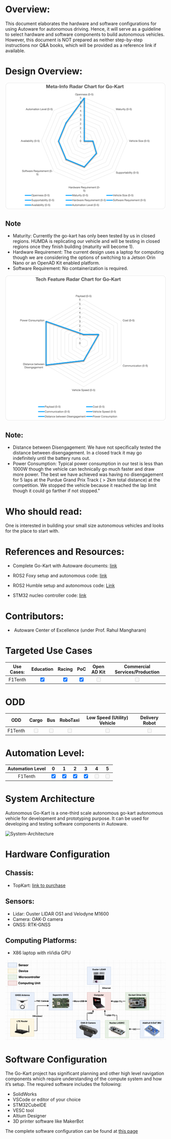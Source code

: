 
# Overview: 

This document elaborates the hardware and software configurations for using Autoware for autonomous driving. Hence, it will serve as a guideline to select hardware and software components to build autonomous vehicles. However, this document is NOT prepared as neither step-by-step instructions nor Q&A books, which will be provided as a reference link if available. 

# Design Overview: 

![Meta-Info Radar Chart for Go-Kart Design](MetaRadarChart-GoKart.png)

## Note 
- Maturity: Currently the go-kart has only been tested by us in closed regions. HUMDA is replicating our vehicle and will be testing in closed regions once they finish building (maturity will become 1).
- Hardware Requirement: The current design uses a laptop for computing though we are considering the options of switching to a Jetson Orin Nano or an OpenAD Kit enabled platform.
- Software Requirement: No containerization is required.

![Tech Feature Radar Chart for Go-Kart Design](TechRadarChart-GoKart.png)
## Note: 
- Distance between Disengagement: We have not specifically tested the distance between disengagement. In a closed track it may go indefinitely until the battery runs out.
- Power Consumption: Typical power consumption in our test is less than 1000W though the vehicle can technically go much faster and draw more power. The best we have achieved was having no disengagement for 5 laps at the Purdue Grand Prix Track ( > 2km total distance) at the competition. We stopped the vehicle because it reached the lap limit though it could go farther if not stopped."

# Who should read: 
One is interested in building your small size autonomous vehicles and looks for the place to start with. 

# References and Resources: 
- Complete Go-Kart with Autoware documents: [link](https://go-kart-upenn.readthedocs.io/en/latest/)
- ROS2 Foxy setup and autonomous code: [link](https://github.com/mlab-upenn/gokart-sensor/tree/ros2_foxy_purepursuit)
    
- ROS2 Humble setup and autonomous code: [Link](https://github.com/mlab-upenn/gokart-sensor/tree/ros2_humble_purepursuit)
    
- STM32 nucleo controller code: [link](https://github.com/mlab-upenn/gokart-mechatronics/tree/main/STM32%20Control)

# Contributors:
-  Autoware Center of Excellence (under Prof. Rahul Mangharam)

# Targeted Use Cases

| Use Cases: | Education | Racing | PoC | Open AD Kit | Commercial Services/Production |
|:--------: | :--------:| :---------: | :---------: |:---------: | :---------: |
|F1Tenth | <input type="checkbox" checked />  | <input type="checkbox" checked />  | <input type="checkbox" checked  />  | <input type="checkbox" disabled  />  | <input type="checkbox" disabled  />  | 

# ODD

| ODD | Cargo | Bus | RoboTaxi | Low Speed (Utility) Vehicle | Delivery Robot |
|:--------: | :--------:| :---------: | :---------: |:---------: | :---------: |
|F1Tenth | <input type="checkbox" disabled  />  | <input type="checkbox" disabled />  | <input type="checkbox" disabled  />  | <input type="checkbox" disabled  />  | <input type="checkbox" disabled  />  | 

# Automation Level:
| Automation Level | 0 | 1 | 2 | 3 | 4 | 5 |
|:--------: | :--------:| :---------: | :---------: |:---------: | :---------: | :---------: |
|F1Tenth | <input type="checkbox" checked  />  |  <input type="checkbox" checked  />  | <input type="checkbox" checked />  | <input type="checkbox" checked  />  | <input type="checkbox" disabled  />  | <input type="checkbox" disabled  />  | 


# System Architecture

Autonomous Go-Kart is a one-third scale autonomous go-kart autonomous vehicle for development and prototyping purpose. It can be used for developing and testing software components in Autoware. 

![System-Architecture](avev_gokart.png)

# Hardware Configuration
## Chassis:
-  TopKart: [link to purchase]()

## Sensors:
- Lidar: Ouster LIDAR OS1 and Velodyne M1600
- Camera: OAK-D camera
- GNSS: RTK-GNSS

## Computing Platforms:
- X86 laptop with nVidia GPU

![GoKart-ComputeSensing.png](GoKart-ComputeSensing.png)

# Software Configuration 

The Go-Kart project has significant planning and other high level navigation components which require understanding of the compute system and how it’s setup. The required software includes the following:

- SolidWorks
- VSCode or editor of your choice
- STM32CubeIDE
- VESC tool
- Altium Designer
- 3D printer software like MakerBot

The complete software configuration can be found at [this page](https://go-kart-upenn.readthedocs.io/en/latest/Build-the-Kart/Software/index.html)
